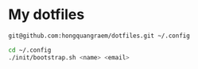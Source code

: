 # My dotfiles

```bash
git@github.com:hongquangraem/dotfiles.git ~/.config
```

```bash
cd ~/.config
./init/bootstrap.sh <name> <email>
```
